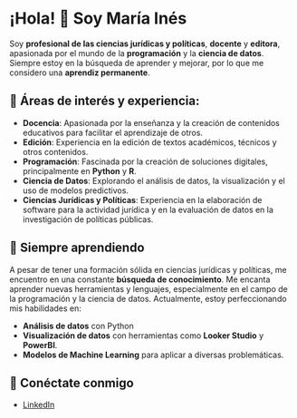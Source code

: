 # ¡Hola! 👋 Soy María Inés

Soy **profesional de las ciencias jurídicas y políticas**, **docente** y **editora**, apasionada por el mundo de la **programación** y la **ciencia de datos**. Siempre estoy en la búsqueda de aprender y mejorar, por lo que me considero una **aprendiz permanente**.

## 🧠 Áreas de interés y experiencia:

- **Docencia**: Apasionada por la enseñanza y la creación de contenidos educativos para facilitar el aprendizaje de otros.
- **Edición**: Experiencia en la edición de textos académicos, técnicos y otros contenidos.
- **Programación**: Fascinada por la creación de soluciones digitales, principalmente en **Python** y **R**.
- **Ciencia de Datos**: Explorando el análisis de datos, la visualización y el uso de modelos predictivos.
- **Ciencias Jurídicas y Políticas**: Experiencia en la elaboración de software para la actividad jurídica y en la evaluación de datos en la investigación de políticas públicas.

## 🌱 Siempre aprendiendo

A pesar de tener una formación sólida en ciencias jurídicas y políticas, me encuentro en una constante **búsqueda de conocimiento**. Me encanta aprender nuevas herramientas y lenguajes, especialmente en el campo de la programación y la ciencia de datos. Actualmente, estoy perfeccionando mis habilidades en:

- **Análisis de datos** con Python
- **Visualización de datos** con herramientas como **Looker Studio** y **PowerBI**.
- **Modelos de Machine Learning** para aplicar a diversas problemáticas.

## 🔗 Conéctate conmigo
- [LinkedIn](https://www.linkedin.com/in/mariainesabarrateguif)
